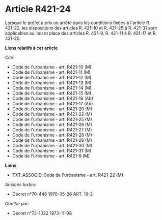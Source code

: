 # Article R421-24

Lorsque le préfet a pris un arrêté dans les conditions fixées à l'article R. 421-22, les dispositions des articles R. 421-10
et R. 421-25 à R. 421-31 sont applicables au lieu et place des articles R. 421-9, R. 421-11 à R. 421-17 et R. 421-20.

**Liens relatifs à cet article**

_Cite_:

  - Code de l'urbanisme - art. R421-10 (M)
  - Code de l'urbanisme - art. R421-11 (M)
  - Code de l'urbanisme - art. R421-12 (M)
  - Code de l'urbanisme - art. R421-13 (M)
  - Code de l'urbanisme - art. R421-14 (M)
  - Code de l'urbanisme - art. R421-15 (M)
  - Code de l'urbanisme - art. R421-16 (Ab)
  - Code de l'urbanisme - art. R421-17 (Ab)
  - Code de l'urbanisme - art. R421-20 (M)
  - Code de l'urbanisme - art. R421-22 (M)
  - Code de l'urbanisme - art. R421-25 (M)
  - Code de l'urbanisme - art. R421-26 (M)
  - Code de l'urbanisme - art. R421-27 (M)
  - Code de l'urbanisme - art. R421-28 (M)
  - Code de l'urbanisme - art. R421-29 (M)
  - Code de l'urbanisme - art. R421-30 (M)
  - Code de l'urbanisme - art. R421-31 (M)
  - Code de l'urbanisme - art. R421-9 (M)

**Liens**:

  - TXT_ASSOCIE: Code de l'urbanisme - art. R421-22 (M)

_Anciens textes_:

  - Décret n°70-446 1970-05-26 ART. 19-2

_Codifié par_:

  - Décret n°73-1023 1973-11-08
